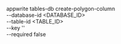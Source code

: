 appwrite tables-db create-polygon-column \
    --database-id <DATABASE_ID> \
    --table-id <TABLE_ID> \
    --key '' \
    --required false
